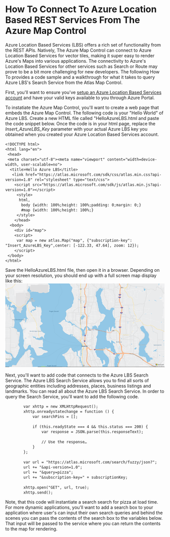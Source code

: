 
# How To Connect To Azure Location Based REST Services From The Azure Map Control

Azure Location Based Services (LBS) offers a rich set of functionality from the REST APIs. Natively, The Azure Map Control can connect to Azure Location Based Services for vector tiles, making it super easy to render Azure's Maps into various applications. The connectivity to Azure's Location Based Services for other services such as Search or Route may prove to be a bit more challenging for new developers. The following How To provides a code sample and a walkthrough for what it takes to query Azure LBS's Search Service from the Atlas Map Control.  

First, you'll want to ensure you've [setup an Azure Location Based Services account](http://aka.ms/AzureLBSPortal) and have your valid keys available to you through Azure Portal. 

To instatiate the Azure Map Control, you'll want to create a web page that embeds the Azure Map Control. The following code is your "Hello World" of Azure LBS. Create a new HTML file called "HelloAzureLBS.html and paste the code snippet below. Once the code is in your html page, replace the _Insert_AzureLBS_Key_ parameter with your actual Azure LBS key you obtained when you created your Azure Location Based Services account.
```
<!DOCTYPE html>
<html lang="en">
 <head>
 <meta charset="utf-8"><meta name="viewport" content="width=device-width, user-scalable=no">
  <title>Hello Azure LBS</title>
   <link href="https://atlas.microsoft.com/sdk/css/atlas.min.css?api-version=1.0" rel="stylesheet" type="text/css">
    <script src="https://atlas.microsoft.com/sdk/js/atlas.min.js?api-version=1.0"></script>
     <style>
      html,
       body {width: 100%;height: 100%;padding: 0;margin: 0;}
       #map {width: 100%;height: 100%;}
     </style>
    </head>
  <body>
    <div id="map">
    <script>
     var map = new atlas.Map("map", {"subscription-key": "Insert_AzureLBS_Key",center: [-122.33, 47.64], zoom: 12});
    </script>
 </body>
</html>
```
Save the HelloAzureLBS.html file, then open it in a browser. Depending on your screen resolution, you should end up with a full screen map display like this: 
![Control_To_Services_Map_1.png](media/Control_To_Services_Map_1.png)

Next, you'll want to add code that connects to the Azure LBS Search Service. The Azure LBS Search Service allows you to find all sorts of geographic entities including addresses, places, business listings and landmarks. You can read all about the Azure LBS Search Service. In order to query the Search Service, you'll want to add the following code. 

```
        var xhttp = new XMLHttpRequest();
        xhttp.onreadystatechange = function () {
            var searchPins = [];

            if (this.readyState === 4 && this.status === 200) {
                var response = JSON.parse(this.responseText);

                // Use the response…
            }
        };

        var url = "https://atlas.microsoft.com/search/fuzzy/json?";
        url += "&api-version=1.0";
        url += "&query=pizza";
        url += "&subscription-key=" + subscriptionKey;

        xhttp.open("GET", url, true);
        xhttp.send();
```
Note, that this code will instantiate a search search for pizza at load time. For more dynamic applications, you'll want to add a search box to your application where user's can input their own search queries and behind the scenes you can pass the contents of the search box to the variables below. That input will be passed to the service where you can return the contents to the map for rendering.



